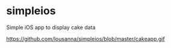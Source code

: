 simpleios
=========

Simple iOS app to display cake data


https://github.com/lousanna/simpleios/blob/master/cakeapp.gif
